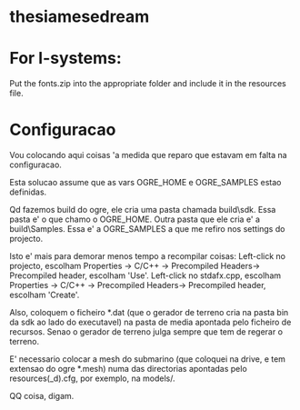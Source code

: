 # thesiamesedream

For l-systems:
==============
Put the fonts.zip into the appropriate folder and include it in the resources file.

Configuracao
============
Vou colocando aqui coisas 'a medida que reparo que estavam em falta na configuracao.

Esta solucao assume que as vars OGRE_HOME e OGRE_SAMPLES estao definidas.

Qd fazemos build do ogre, ele cria uma pasta chamada build\sdk\. Essa pasta e' o que chamo o OGRE_HOME.
Outra pasta que ele cria e' a build\Samples\. Essa e' a OGRE_SAMPLES a que me refiro nos settings do projecto.

Isto e' mais para demorar menos tempo a recompilar coisas:
Left-click no projecto, escolham Properties -> C/C++ -> Precompiled Headers-> Precompiled header, escolham 'Use'.
Left-click no stdafx.cpp, escolham Properties -> C/C++ -> Precompiled Headers-> Precompiled header, escolham 'Create'.

Also, coloquem o ficheiro *.dat (que o gerador de terreno cria na pasta bin da sdk ao lado do executavel) na pasta de media apontada pelo ficheiro de recursos. Senao o gerador de terreno julga sempre que tem de regerar o terreno.

E' necessario colocar a mesh do submarino (que coloquei na drive, e tem extensao do ogre *.mesh) numa das directorias apontadas pelo resources(_d).cfg, por exemplo, na models/.

QQ coisa, digam.
